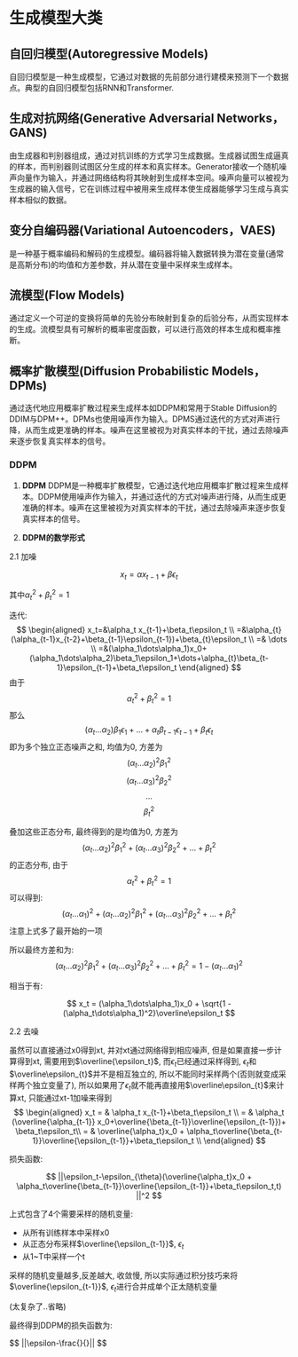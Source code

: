 

# 生成模型大类

## 自回归模型(Autoregressive Models)
自回归模型是一种生成模型，它通过对数据的先前部分进行建模来预测下一个数据点。典型的自回归模型包括RNN和Transformer.

## 生成对抗网络(Generative Adversarial Networks，GANS)
由生成器和判别器组成，通过对抗训练的方式学习生成数据。生成器试图生成逼真的样本，而判别器则试图区分生成的样本和真实样本。Generator接收一个随机噪声向量作为输入，并通过网络结构将其映射到生成样本空间。噪声向量可以被视为生成器的输入信号，它在训练过程中被用来生成样本使生成器能够学习生成与真实样本相似的数据。

## 变分自编码器(Variational Autoencoders，VAES)
是一种基于概率编码和解码的生成模型。编码器将输入数据转换为潜在变量(通常是高斯分布)的均值和方差参数，并从潜在变量中采样来生成样本。

## 流模型(Flow Models)
通过定义一个可逆的变换将简单的先验分布映射到复杂的后验分布，从而实现样本的生成。流模型具有可解析的概率密度函数，可以进行高效的样本生成和概率推断。

## 概率扩散模型(Diffusion Probabilistic Models，DPMs)
通过迭代地应用概率扩散过程来生成样本如DDPM和常用于Stable Diffusion的DDIM与DPM++。DPMs也使用噪声作为输入。DPMS通过迭代的方式对声进行降，从而生成更准确的样本。噪声在这里被视为对真实样本的干扰，通过去除噪声来逐步恢复真实样本的信号。

### DDPM

1. **DDPM**
DDPM是一种概率扩散模型，它通过迭代地应用概率扩散过程来生成样本。DDPM使用噪声作为输入，并通过迭代的方式对噪声进行降，从而生成更准确的样本。噪声在这里被视为对真实样本的干扰，通过去除噪声来逐步恢复真实样本的信号。

2. **DDPM的数学形式**

2.1 加噪

$$
x_t=\alpha x_{t-1}+\beta\epsilon_t
$$

其中$\alpha_t^2+\beta_t^2=1$
    
迭代:
$$
\begin{aligned}
x_t=&\alpha_t x_{t-1}+\beta_t\epsilon_t \\
   =&\alpha_{t}(\alpha_{t-1}x_{t-2}+\beta_{t-1}\epsilon_{t-1})+\beta_{t}\epsilon_t \\
   =& \dots \\
   =&(\alpha_1\dots\alpha_1)x_0+(\alpha_1\dots\alpha_2)\beta_1\epsilon_1+\dots+\alpha_{t}\beta_{t-1}\epsilon_{t-1}+\beta_t\epsilon_t
\end{aligned}   
$$
由于
$$
\alpha_t^2+\beta_t^2=1
$$
那么 
$$(\alpha_t\dots\alpha_2)\beta_1\epsilon_1+\dots+\alpha_{t}\beta_{t-1}\epsilon_{t-1}+\beta_t\epsilon_t$$
即为多个独立正态噪声之和, 均值为0,  方差为 
$$(\alpha_t\dots\alpha_2)^2\beta_1^2$$ 
$$(\alpha_t\dots\alpha_3)^2\beta_2^2$$
$$\dots$$
$$\beta_t^2$$

叠加这些正态分布, 最终得到的是均值为0,   方差为
$$(\alpha_t\dots\alpha_2)^2\beta_1^2+(\alpha_t\dots\alpha_3)^2\beta_2^2+\dots+\beta_t^2$$
的正态分布, 由于
$$\alpha_t^2+\beta_t^2=1$$
可以得到:
$$(\alpha_t\dots\alpha_1)^2+(\alpha_t\dots\alpha_2)^2\beta_1^2+(\alpha_t\dots\alpha_3)^2\beta_2^2+\dots+\beta_t^2$$
注意上式多了最开始的一项

所以最终方差和为:
$$(\alpha_t\dots\alpha_2)^2\beta_1^2+(\alpha_t\dots\alpha_3)^2\beta_2^2+\dots+\beta_t^2 = 1 - (\alpha_t\dots\alpha_1)^2$$

相当于有:

$$
x_t = (\alpha_1\dots\alpha_1)x_0 + \sqrt{1 - (\alpha_t\dots\alpha_1)^2}\overline\epsilon_t
$$

2.2 去噪

虽然可以直接通过x0得到xt, 并对xt通过网络得到相应噪声, 但是如果直接一步计算得到xt, 需要用到$\overline{\epsilon_t}$, 而$\epsilon_t$已经通过采样得到, $\epsilon_t$和$\overline\epsilon_{t}$并不是相互独立的, 所以不能同时采样两个(否则就变成采样两个独立变量了), 所以如果用了$\epsilon_t$就不能再直接用$\overline\epsilon_{t}$来计算xt, 只能通过xt-1加噪来得到
$$
\begin{aligned}
x_t = & \alpha_t x_{t-1}+\beta_t\epsilon_t \\
    = & \alpha_t (\overline{\alpha_{t-1}} x_0+\overline{\beta_{t-1}}\overline{\epsilon_{t-1}})+ \beta_t\epsilon_t\\
    = & \overline{\alpha_t}x_0 + \alpha_t\overline{\beta_{t-1}}\overline{\epsilon_{t-1}}+\beta_t\epsilon_t \\
\end{aligned}
$$

损失函数:

$$
||\epsilon_t-\epsilon_{\theta}(\overline{\alpha_t}x_0 + \alpha_t\overline{\beta_{t-1}}\overline{\epsilon_{t-1}}+\beta_t\epsilon_t,t) ||^2
$$

上式包含了4个需要采样的随机变量:
-  从所有训练样本中采样x0
-  从正态分布采样$\overline{\epsilon_{t-1}}$, $\epsilon_{t}$
-  从1~T中采样一个t

采样的随机变量越多,反差越大, 收敛慢, 所以实际通过积分技巧来将$\overline{\epsilon_{t-1}}$, $\epsilon_{t}$进行合并成单个正太随机变量

(太复杂了..省略)

最终得到DDPM的损失函数为:

$$
||\epsilon-\frac{\}{}||
$$









